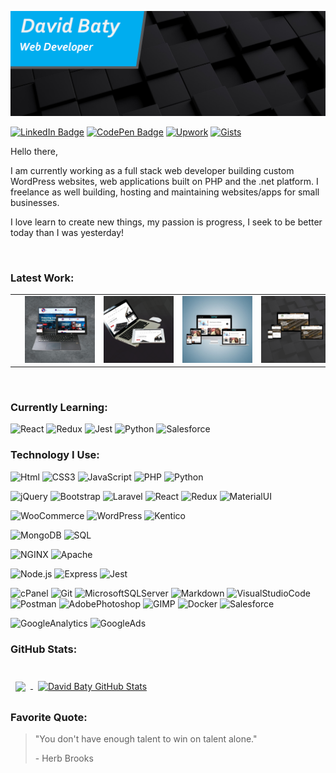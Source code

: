 ![Banner](./assets/GitHubHeader.png)

[![LinkedIn Badge](https://img.shields.io/badge/LinkedIn-Profile-informational?style=flat&logo=linkedin&logoColor=white&color=0D76A8)](https://www.linkedin.com/in/david-baty-5a22a3127/)
[![CodePen Badge](https://img.shields.io/badge/CodePen-Profile-informational?style=flat&logo=codepen&logoColor=white&color=black)](https://codepen.io/DaveBaty)
[![Upwork](https://img.shields.io/badge/UpWork-Profile-000?&logo=Upwork)](https://upwork.com/freelancers/~014ce58ccf39357ca0)
[![Gists](https://img.shields.io/badge/-Gists-000?&logo=GitHub)](https://upwork.com/freelancers/~014ce58ccf39357ca0)

Hello there,

I am currently working as a full stack web developer building custom WordPress websites, web applications built on PHP and the .net platform. I freelance as well building, hosting and maintaining websites/apps for small businesses.

I love learn to create new things, my passion is progress, I seek to be better today than I was yesterday!

<br>

### Latest Work:

|                                                                                                                                                                                            |                                                                                                                                                                            |                                                                                                                                                              |                                                                                                                                                                             |
| :----------------------------------------------------------------------------------------------------------------------------------------------------------------------------------------: | :------------------------------------------------------------------------------------------------------------------------------------------------------------------------: | :----------------------------------------------------------------------------------------------------------------------------------------------------------: | :-------------------------------------------------------------------------------------------------------------------------------------------------------------------------: |
| <a target="_blank"  align="center" style="margin:0rem 1rem; "  href="http://firealarmserviceteam.com"><img src="./assets/fireservices.png" alt="Fire Alarm Service Team" width="200"/></a> | <a target="_blank"  align="center" style="margin:0rem 1rem; "  href="http://steinwaydetroit.com"><img src="./assets/steinway.png" alt="Steinway Detroit" width="200"/></a> | <a target="_blank"  align="center" style="margin:0rem 1rem; "  href="https://satrnnews.com"><img src="./assets/satrn.png" alt="Satrn News" width="200"/></a> | <a align="center" target="_blank" style="margin:0rem 1rem; " href="https://carbiderecycling.com"><img src="./assets/carbide.png" alt="Carbide Recycling." width="200"/></a> |

<br>

### Currently Learning:

![React](https://img.shields.io/badge/-React-000?&logo=React&color=whitesmoke)
![Redux](https://img.shields.io/badge/-Redux-000?&logo=Redux&logoColor=764ABC&color=whitesmoke)
![Jest](https://img.shields.io/badge/-Jest-000?&logo=Jest&color=whitesmoke&logoColor=0996e5)
![Python](https://img.shields.io/badge/-Python-000?&logo=Python&color=whitesmoke)
![Salesforce](https://img.shields.io/badge/-Salesforce-000?&logo=Salesforce&color=whitesmoke&logoColor=0996e5)

### Technology I Use:

![Html](https://img.shields.io/badge/-html-000?&logo=HTML5&color=whitesmoke)
![CSS3](https://img.shields.io/badge/-CSS3-000?&logo=CSS3&logoColor=339fea&color=whitesmoke)
![JavaScript](https://img.shields.io/badge/-JavaScript-000?&logo=JavaScript&color=whitesmoke)
![PHP](https://img.shields.io/badge/-PHP-000?&logo=PHP&color=whitesmoke)
![Python](https://img.shields.io/badge/-python-000?&logo=python&color=whitesmoke)

![jQuery](https://img.shields.io/badge/-jQuery-000?&logo=jQuery&color=whitesmoke&logoColor=0996e5)
![Bootstrap](https://img.shields.io/badge/-Bootstrap-000?&logo=Bootstrap&color=whitesmoke)
![Laravel](https://img.shields.io/badge/-Laravel-000?&logo=Laravel&color=whitesmoke)
![React](https://img.shields.io/badge/-React-000?&logo=React&color=whitesmoke)
![Redux](https://img.shields.io/badge/-Redux-000?&logo=Redux&logoColor=764ABC&color=whitesmoke)
![MaterialUI](https://img.shields.io/badge/-MaterialUI-000?&logo=MaterialUI&color=whitesmoke&logoColor=0996e5)

![WooCommerce](https://img.shields.io/badge/-WooCommerce-000?&logo=WooCommerce&color=whitesmoke)
![WordPress](https://img.shields.io/badge/-WordPress-000?&logo=WordPress&color=whitesmoke&logoColor=0996e5)
![Kentico](https://img.shields.io/badge/-Kentico-000?&logo=Kentico&color=whitesmoke)

![MongoDB](https://img.shields.io/badge/-SQL-000?&logo=MySQL&color=whitesmoke)
![SQL](https://img.shields.io/badge/-MongoDB-000?&logo=MongoDB&color=whitesmoke)

![NGINX](https://img.shields.io/badge/-NGINX-000?&logo=NGINX&color=whitesmoke&logoColor=009136)
![Apache](https://img.shields.io/badge/-Apache-000?&logo=Apache&color=whitesmoke&logoColor=c0213a)

![Node.js](https://img.shields.io/badge/-Node.js-000?&logo=Node.js&color=whitesmoke)
![Express](https://img.shields.io/badge/-Express-000?&logo=Express&color=whitesmoke&logoColor=0996e5)
![Jest](https://img.shields.io/badge/-Jest-000?&logo=Jest&color=whitesmoke&logoColor=0996e5)

![cPanel](https://img.shields.io/badge/-cPanel-000?&logo=cPanel&color=whitesmoke)
![Git](https://img.shields.io/badge/-Git-000?&logo=Git&color=whitesmoke)
![MicrosoftSQLServer](https://img.shields.io/badge/-MicrosoftSQLServer-000?&logo=MicrosoftSQLServer&color=whitesmoke&logoColor=0996e5)
![Markdown](https://img.shields.io/badge/-Markdown-000?&logo=Markdown&color=whitesmoke&logoColor=000)
![VisualStudioCode](https://img.shields.io/badge/-VS_Code-000?&logo=VisualStudioCode&logoColor=339fea&color=whitesmoke)
![Postman](https://img.shields.io/badge/-Postman-000?&logo=Postman&color=whitesmoke)
![AdobePhotoshop](https://img.shields.io/badge/-Photoshop-000?&logo=AdobePhotoshop&color=whitesmoke)
![GIMP](https://img.shields.io/badge/-GIMP-000?&logo=GIMP&color=whitesmoke&logoColor=6f6b62)
![Docker](https://img.shields.io/badge/-Docker-000?&logo=Docker&color=whitesmoke)
![Salesforce](https://img.shields.io/badge/-Salesforce-000?&logo=Salesforce&color=whitesmoke&logoColor=0996e5)

![GoogleAnalytics](https://img.shields.io/badge/-GoogleAnalytics-000?&logo=GoogleAnalytics&color=whitesmoke)
![GoogleAds](https://img.shields.io/badge/-GoogleAds-000?&logo=GoogleAds&color=whitesmoke)

### GitHub Stats:

<br>

<a href="https://github.com/greatdane89">
  <img align="center" style="margin:0.5rem" src="https://github-readme-stats.vercel.app/api/top-langs/?username=greatdane89&hide=html,css&title_color=ffffff&text_color=c9cacc&icon_color=4AB197&bg_color=1A2B34" />
</a>

<a href="https://github.com/greatdane89">
  <img align="center" style="margin:0.5rem" src="https://github-readme-stats.vercel.app/api?username=greatdane89&show_icons=true&line_height=27&count_private=true&title_color=ffffff&text_color=c9cacc&icon_color=4AB097&bg_color=1A2B34" alt="David Baty GitHub Stats" />
</a>

### Favorite Quote:

> "You don't have enough talent to win on talent alone."
>
> <p>- Herb Brooks</p>
